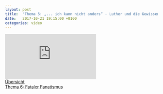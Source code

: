 ```yaml
---
layout: post
title:  "Thema 5: „... ich kann nicht anders“ - Luther und die Gewissensfreiheit"
date:   2017-10-21 19:15:00 +0100
categories: video
---
```


<div class="o-ratio o-ratio--16:9 u-shadow u-mv">
    <iframe src="http://embed.joelmediatv.de/06500" frameborder="0" allowfullscreen></iframe>
</div>

<div class="o-pack">
    <div class="o-pack__item">
        <a class="c-btn c-btn--primary c-btn--ghost" href="/#program">Übersicht</a>
    </div>
    <div class="o-pack__item u-text-right">
        <a class="c-btn c-btn--primary c-btn--disabled" href="#" disabled>Thema 6: Fataler Fanatismus <span class="u-ic-arrow-forward"></span></a>
        <!-- <a class="c-btn c-btn--primary c-btn--disabled" href="{{ site.baseurl }}{% post_url 2017-10-22-thema-6 %}" disabled>Thema 6: Fataler Fanatismus <span class="u-ic-arrow-forward"></span></a> -->
    </div>
</div>
